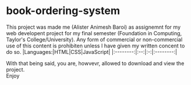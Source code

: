 # book-ordering-system

This project was made me (Alister Animesh Baroi) as assignemnt for my web developent project for my final semester (Foundation in Computing, Taylor's College/University). Any form of commercial or non-commercial use of this content is prohibiten unless I have given my written concent to do so. 
|Languages:|HTML|CSS|JavaScript|
|:--------:|:--:|:-:|:--------:|

With that being said, you are, howvevr, allowed to download and view the project.<br>
Enjoy
